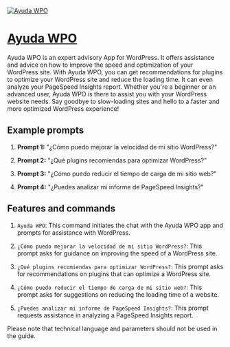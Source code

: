 [![Ayuda WPO](https://files.oaiusercontent.com/file-b962jmCtYzcmZFgpp3KDnEPw?se=2123-10-17T10%3A39%3A33Z&sp=r&sv=2021-08-06&sr=b&rscc=max-age%3D31536000%2C%20immutable&rscd=attachment%3B%20filename%3D62b56c22-4cda-4f84-a0ac-fb83cd66fcb8.png&sig=o4EN7f7ux6O8xd7VcHH20vySyTM96LiVyDraM2xhv4A%3D)](https://chat.openai.com/g/g-7x7yMhwVx-ayuda-wpo)

# [Ayuda WPO](https://chat.openai.com/g/g-7x7yMhwVx-ayuda-wpo)

Ayuda WPO is an expert advisory App for WordPress. It offers assistance and advice on how to improve the speed and optimization of your WordPress site. With Ayuda WPO, you can get recommendations for plugins to optimize your WordPress site and reduce the loading time. It can even analyze your PageSpeed Insights report. Whether you're a beginner or an advanced user, Ayuda WPO is there to assist you with your WordPress website needs. Say goodbye to slow-loading sites and hello to a faster and more optimized WordPress experience!

## Example prompts

1. **Prompt 1:** "¿Cómo puedo mejorar la velocidad de mi sitio WordPress?"

2. **Prompt 2:** "¿Qué plugins recomiendas para optimizar WordPress?"

3. **Prompt 3:** "¿Cómo puedo reducir el tiempo de carga de mi sitio web?"

4. **Prompt 4:** "¿Puedes analizar mi informe de PageSpeed Insights?"

## Features and commands

1. `Ayuda WPO`: This command initiates the chat with the Ayuda WPO app and prompts for assistance with WordPress.

2. `¿Cómo puedo mejorar la velocidad de mi sitio WordPress?`: This prompt asks for guidance on improving the speed of a WordPress site.

3. `¿Qué plugins recomiendas para optimizar WordPress?`: This prompt asks for recommendations on plugins that can optimize a WordPress site.

4. `¿Cómo puedo reducir el tiempo de carga de mi sitio web?`: This prompt asks for suggestions on reducing the loading time of a website.

5. `¿Puedes analizar mi informe de PageSpeed Insights?`: This prompt requests assistance in analyzing a PageSpeed Insights report.

Please note that technical language and parameters should not be used in the guide.